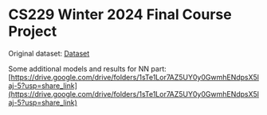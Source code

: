 # CS229 Winter 2024 Final Course Project


Original dataset: [Dataset](https://drive.google.com/file/d/1IqWmPwEXf0CwegTXbIIKJV2M_-QQmz_a/view?usp=drive_link)

Some additional models and results for NN part: [https://drive.google.com/drive/folders/1sTe1Lor7AZ5UY0y0GwmhENdpsX5laj-5?usp=share_link](https://drive.google.com/drive/folders/1sTe1Lor7AZ5UY0y0GwmhENdpsX5laj-5?usp=share_link)
